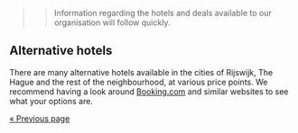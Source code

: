 >> Information regarding the hotels and deals available to our organisation will follow quickly.

## Alternative hotels
There are many alternative hotels available in the cities of Rijswijk, The Hague and the rest of the
neighbourhood, at various price points. We recommend having a look around
[Booking.com](https://booking.com) and similar websites to see what your options are.

[« Previous page](/registration/2023-regular/)
